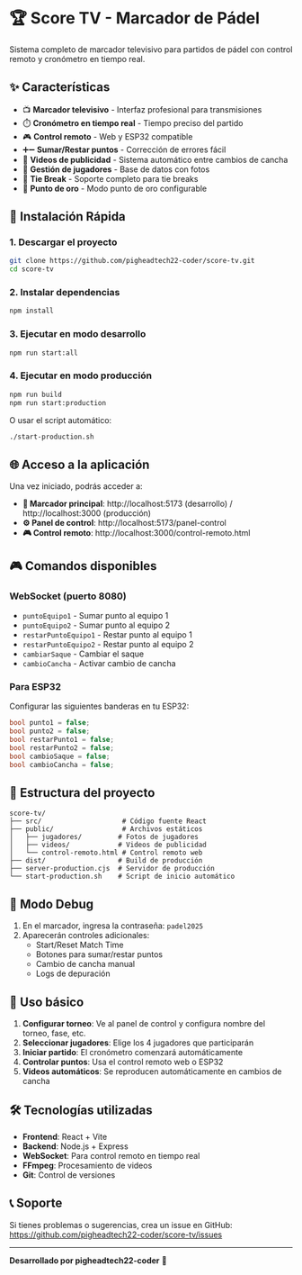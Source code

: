 # 🏆 Score TV - Marcador de Pádel

Sistema completo de marcador televisivo para partidos de pádel con control remoto y cronómetro en tiempo real.

## ✨ Características

- 📺 **Marcador televisivo** - Interfaz profesional para transmisiones
- ⏱️ **Cronómetro en tiempo real** - Tiempo preciso del partido
- 🎮 **Control remoto** - Web y ESP32 compatible
- ➕➖ **Sumar/Restar puntos** - Corrección de errores fácil
- 🎥 **Videos de publicidad** - Sistema automático entre cambios de cancha
- 👥 **Gestión de jugadores** - Base de datos con fotos
- 🏓 **Tie Break** - Soporte completo para tie breaks
- 🥇 **Punto de oro** - Modo punto de oro configurable

## 🚀 Instalación Rápida

### 1. Descargar el proyecto
```bash
git clone https://github.com/pigheadtech22-coder/score-tv.git
cd score-tv
```

### 2. Instalar dependencias
```bash
npm install
```

### 3. Ejecutar en modo desarrollo
```bash
npm run start:all
```

### 4. Ejecutar en modo producción
```bash
npm run build
npm run start:production
```

O usar el script automático:
```bash
./start-production.sh
```

## 🌐 Acceso a la aplicación

Una vez iniciado, podrás acceder a:

- **📱 Marcador principal**: http://localhost:5173 (desarrollo) / http://localhost:3000 (producción)
- **⚙️ Panel de control**: http://localhost:5173/panel-control 
- **🎮 Control remoto**: http://localhost:3000/control-remoto.html

## 🎮 Comandos disponibles

### WebSocket (puerto 8080)
- `puntoEquipo1` - Sumar punto al equipo 1
- `puntoEquipo2` - Sumar punto al equipo 2
- `restarPuntoEquipo1` - Restar punto al equipo 1
- `restarPuntoEquipo2` - Restar punto al equipo 2
- `cambiarSaque` - Cambiar el saque
- `cambioCancha` - Activar cambio de cancha

### Para ESP32
Configurar las siguientes banderas en tu ESP32:
```cpp
bool punto1 = false;
bool punto2 = false;
bool restarPunto1 = false;
bool restarPunto2 = false;
bool cambioSaque = false;
bool cambioCancha = false;
```

## 📁 Estructura del proyecto

```
score-tv/
├── src/                    # Código fuente React
├── public/                 # Archivos estáticos
│   ├── jugadores/         # Fotos de jugadores
│   ├── videos/            # Videos de publicidad
│   └── control-remoto.html # Control remoto web
├── dist/                  # Build de producción
├── server-production.cjs  # Servidor de producción
└── start-production.sh    # Script de inicio automático
```

## 🔧 Modo Debug

1. En el marcador, ingresa la contraseña: `padel2025`
2. Aparecerán controles adicionales:
   - Start/Reset Match Time
   - Botones para sumar/restar puntos
   - Cambio de cancha manual
   - Logs de depuración

## 📱 Uso básico

1. **Configurar torneo**: Ve al panel de control y configura nombre del torneo, fase, etc.
2. **Seleccionar jugadores**: Elige los 4 jugadores que participarán
3. **Iniciar partido**: El cronómetro comenzará automáticamente
4. **Controlar puntos**: Usa el control remoto web o ESP32
5. **Videos automáticos**: Se reproducen automáticamente en cambios de cancha

## 🛠️ Tecnologías utilizadas

- **Frontend**: React + Vite
- **Backend**: Node.js + Express
- **WebSocket**: Para control remoto en tiempo real
- **FFmpeg**: Procesamiento de videos
- **Git**: Control de versiones

## 📞 Soporte

Si tienes problemas o sugerencias, crea un issue en GitHub:
https://github.com/pigheadtech22-coder/score-tv/issues

---

**Desarrollado por pigheadtech22-coder** 🚀

